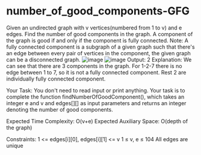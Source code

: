 # number_of_good_components-GFG
Given an undirected graph with v vertices(numbered from 1 to v) and e edges. Find the number of good components in the graph.
A component of the graph is good if and only if the component is fully connected.
Note: A fully connected component is a subgraph of a given graph such that there's an edge between every pair of vertices in the component, the given graph can be a disconnected graph.
![image](https://github.com/Pamarthiaadi9/number_of_good_components-GFG/assets/105631285/8740c6ed-8239-4062-ba57-bb84a389716f)
![image](https://github.com/Pamarthiaadi9/number_of_good_components-GFG/assets/105631285/8751ea05-24e7-493f-ab64-5a580d9ef404)
Output: 
2
Explanation: 
We can see that there are 3 components in the graph. For 1-2-7 there is no edge between 1 to 7, so it is not a fully connected component. Rest 2 are individually fully connected component.

Your Task:
You don't need to read input or print anything. Your task is to complete the function findNumberOfGoodComponent(), which takes an integer e and v and edges[][] as input parameters and returns an integer denoting the number of good components.

Expected Time Complexity: O(v+e)
Expected Auxiliary Space: O(depth of the graph)

Constraints:
1 <= edges[i][0], edges[i][1] <= v
1 ≤ v, e ≤ 104
All edges are unique

